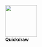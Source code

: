 <td align="center">
      <img src="https://github.githubassets.com/images/modules/profile/achievements/quickdraw-default.png" width="100" /><br />
      <b>Quickdraw</b>
      </td>